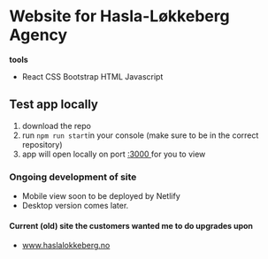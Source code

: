# Website for Hasla-Løkkeberg Agency

**tools**
- React 
 CSS
 Bootstrap 
 HTML
 Javascript

## Test app locally

1. download the repo
2. run `npm run start`in your console (make sure to be in the correct repository)
3. app will open locally on port [:3000 ](http://localhost:3000/) for you to view


### Ongoing development of site

- Mobile view soon to be deployed by Netlify 
- Desktop version comes later. 

   
#### Current (old) site the customers wanted me to do upgrades upon 

 - www.haslalokkeberg.no

 







